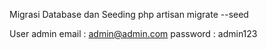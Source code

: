 Migrasi Database dan Seeding
php artisan migrate --seed

User admin
email : admin@admin.com password : admin123
